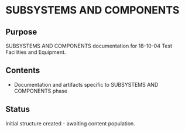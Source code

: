# SUBSYSTEMS AND COMPONENTS

## Purpose
SUBSYSTEMS AND COMPONENTS documentation for 18-10-04 Test Facilities and Equipment.

## Contents
- Documentation and artifacts specific to SUBSYSTEMS AND COMPONENTS phase

## Status
Initial structure created - awaiting content population.
